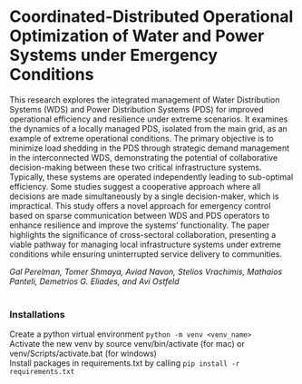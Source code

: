 # Coordinated-Distributed Operational Optimization of Water and Power Systems under Emergency Conditions

This research explores the integrated management of Water Distribution Systems (WDS) and Power Distribution Systems (PDS) for improved operational efficiency and resilience under extreme scenarios. It examines the dynamics of a locally managed PDS, isolated from the main grid, as an example of extreme operational conditions. The primary objective is to minimize load shedding in the PDS through strategic demand management in the interconnected WDS, demonstrating the potential of collaborative decision-making between these two critical infrastructure systems. Typically, these systems are operated independently leading to sub-optimal efficiency. Some studies suggest a cooperative approach where all decisions are made simultaneously by a single decision-maker, which is impractical. This study offers a novel approach for emergency control based on sparse communication between WDS and PDS operators to enhance resilience and improve the systems’ functionality. The paper highlights the significance of cross-sectoral collaboration, presenting a viable pathway for managing local infrastructure systems under extreme conditions while ensuring uninterrupted service delivery to communities.

*Gal Perelman, Tomer Shmaya, Aviad Navon, Stelios Vrachimis, Mathaios Panteli, Demetrios G. Eliades, and  Avi Ostfeld*<br>
<br>


### Installations
Create a python virtual environment `python -m venv <venv_name>`<br>
Activate the new venv by source venv/bin/activate (for mac) or venv/Scripts/activate.bat (for windows)<br>
Install packages in requirements.txt by calling  `pip install -r requirements.txt`
